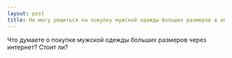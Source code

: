 ```yaml
---
layout: post 
title: Не могу решиться на покупку мужской одежды больших размеров в интернет-магазине 
--- 
```

Что думаете о покупке мужской одежды больших размеров через интернет? Стоит ли?
